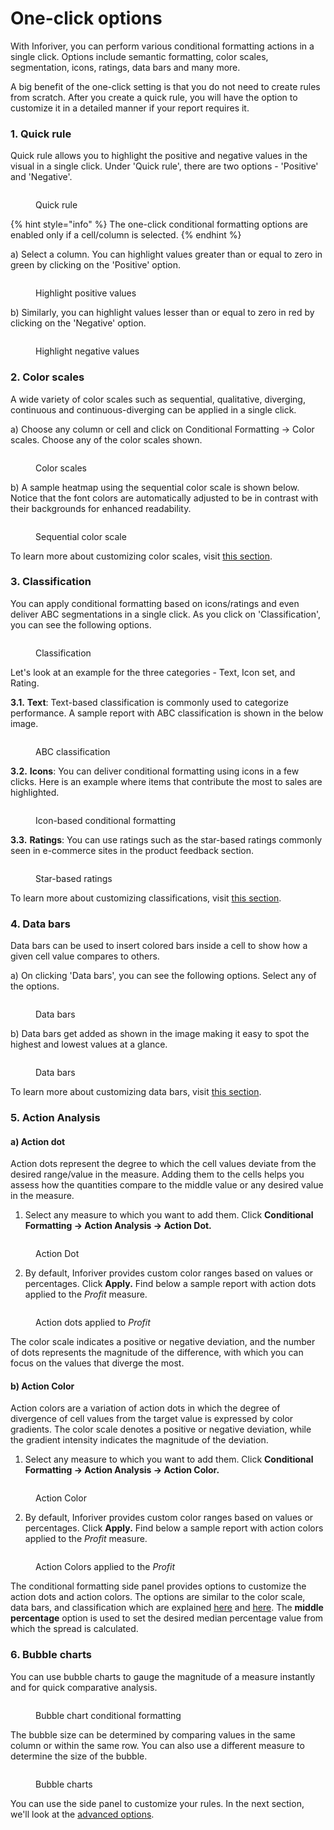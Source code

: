 # One-click options

With Inforiver, you can perform various conditional formatting actions in a single click. Options include semantic formatting, color scales, segmentation, icons, ratings, data bars and many more.

A big benefit of the one-click setting is that you do not need to create rules from scratch. After you create a quick rule, you will have the option to customize it in a detailed manner if your report requires it.

### 1. Quick rule

Quick rule allows you to highlight the positive and negative values in the visual in a single click. Under 'Quick rule', there are two options - 'Positive' and 'Negative'.

<figure><img src="../../.gitbook/assets/5.1.2 Quick rule.png" alt=""><figcaption><p>Quick rule</p></figcaption></figure>

{% hint style="info" %}
The one-click conditional formatting options are enabled only if a cell/column is selected.
{% endhint %}

a) Select a column. You can highlight values greater than or equal to zero in green by clicking on the 'Positive' option. &#x20;

<figure><img src="../../.gitbook/assets/5.1.3 Quick rule.png" alt=""><figcaption><p>Highlight positive values</p></figcaption></figure>

b) Similarly, you can highlight values lesser than or equal to zero in red by clicking on the 'Negative' option.&#x20;

<figure><img src="../../.gitbook/assets/5.1.5 Quick rule.png" alt=""><figcaption><p>Highlight negative values</p></figcaption></figure>

### 2. Color scales

A wide variety of color scales such as sequential, qualitative, diverging, continuous and continuous-diverging can be applied in a single click.&#x20;

a) Choose any column or cell and click on Conditional Formatting -> Color scales. Choose any of the color scales shown.

<figure><img src="../../.gitbook/assets/5.1.6 Color scales.png" alt=""><figcaption><p>Color scales</p></figcaption></figure>

b) A sample heatmap using the sequential color scale is shown below. Notice that the font colors are automatically adjusted to be in contrast with their backgrounds for enhanced readability.

<figure><img src="../../.gitbook/assets/5.1.8 Color scales (1).png" alt=""><figcaption><p>Sequential color scale</p></figcaption></figure>

To learn more about customizing color scales, visit [this section](color-scale.md).

### 3. Classification

You can apply conditional formatting based on icons/ratings and even deliver ABC segmentations in a single click. As you click on 'Classification', you can see the following options.&#x20;

<figure><img src="../../.gitbook/assets/Classification (1).png" alt=""><figcaption><p>Classification</p></figcaption></figure>

Let's look at an example for the three categories - Text, Icon set, and Rating.

**3.1.** **Text**: Text-based classification is commonly used to categorize performance. A sample report with ABC classification is shown in the below image.

<figure><img src="../../.gitbook/assets/Text Classification (1).png" alt=""><figcaption><p>ABC classification</p></figcaption></figure>

**3.2.** **Icons**: You can deliver conditional formatting using icons in a few clicks. Here is an example where items that contribute the most to sales are highlighted.

<figure><img src="../../.gitbook/assets/5.1.9 Classification.png" alt=""><figcaption><p>Icon-based conditional formatting</p></figcaption></figure>

**3.3.** **Ratings**: You can use ratings such as the star-based ratings commonly seen in e-commerce sites in the product feedback section.&#x20;

<figure><img src="../../.gitbook/assets/5.1.10 Classification.png" alt=""><figcaption><p>Star-based ratings</p></figcaption></figure>

To learn more about customizing classifications, visit [this section](classification.md).

### 4. Data bars

Data bars can be used to insert colored bars inside a cell to show how a given cell value compares to others.&#x20;

a) On clicking 'Data bars', you can see the following options. Select any of the options.

<figure><img src="../../.gitbook/assets/5.6.2 Data bars.png" alt=""><figcaption><p>Data bars</p></figcaption></figure>

b) Data bars get added as shown in the image making it easy to spot the highest and lowest values at a glance.

<figure><img src="../../.gitbook/assets/5.6.3 Data bars.png" alt=""><figcaption><p>Data bars</p></figcaption></figure>

To learn more about customizing data bars, visit [this section](color-scale.md#2.-data-bars).

### 5. Action Analysis

#### a) Action dot

Action dots represent the degree to which the cell values deviate from the desired range/value in the measure. Adding them to the cells helps you assess how the quantities compare to the middle value or any desired value in the measure.&#x20;

1. Select any measure to which you want to add them. Click **Conditional Formatting -> Action Analysis -> Action Dot.**

<figure><img src="../../.gitbook/assets/image (511).png" alt=""><figcaption><p>Action Dot</p></figcaption></figure>

2. By default, Inforiver provides custom color ranges based on values or percentages. Click **Apply.** Find below a sample report with action dots applied to the _Profit_ measure.

<figure><img src="../../.gitbook/assets/image (512).png" alt=""><figcaption><p>Action dots applied to <em>Profit</em></p></figcaption></figure>

The color scale indicates a positive or negative deviation, and the number of dots represents the magnitude of the difference, with which you can focus on the values that diverge the most.

#### b) Action Color

Action colors are a variation of action dots in which the degree of divergence of cell values from the target value is expressed by color gradients. The color scale denotes a positive or negative deviation, while the gradient intensity indicates the magnitude of the deviation.

1. Select any measure to which you want to add them. Click **Conditional Formatting -> Action Analysis -> Action Color.**

<figure><img src="../../.gitbook/assets/image (513).png" alt=""><figcaption><p>Action Color</p></figcaption></figure>

2. By default, Inforiver provides custom color ranges based on values or percentages. Click **Apply.** Find below a sample report with action colors applied to the _Profit_ measure.

<figure><img src="../../.gitbook/assets/image (514).png" alt=""><figcaption><p>Action Colors applied to the <em>Profit</em></p></figcaption></figure>

The conditional formatting side panel provides options to customize the action dots and action colors. The options are similar to the color scale, data bars, and classification which are explained [here](color-scale.md#c-custom-color-scale) and [here](classification.md#classification-ranges). The **middle percentage** option is used to set the desired median percentage value from which the spread is calculated.

### 6. Bubble charts

You can use bubble charts to gauge the magnitude of a measure instantly and for quick comparative analysis.&#x20;

<figure><img src="../../.gitbook/assets/image (508).png" alt=""><figcaption><p>Bubble chart conditional formatting</p></figcaption></figure>

The bubble size can be determined by comparing values in the same column or within the same row. You can also use a different measure to determine the size of the bubble.

<figure><img src="../../.gitbook/assets/image (509).png" alt=""><figcaption><p>Bubble charts</p></figcaption></figure>



You can use the side panel to customize your rules. In the next section, we'll look at the [advanced options](create-rule-basic-settings.md).
